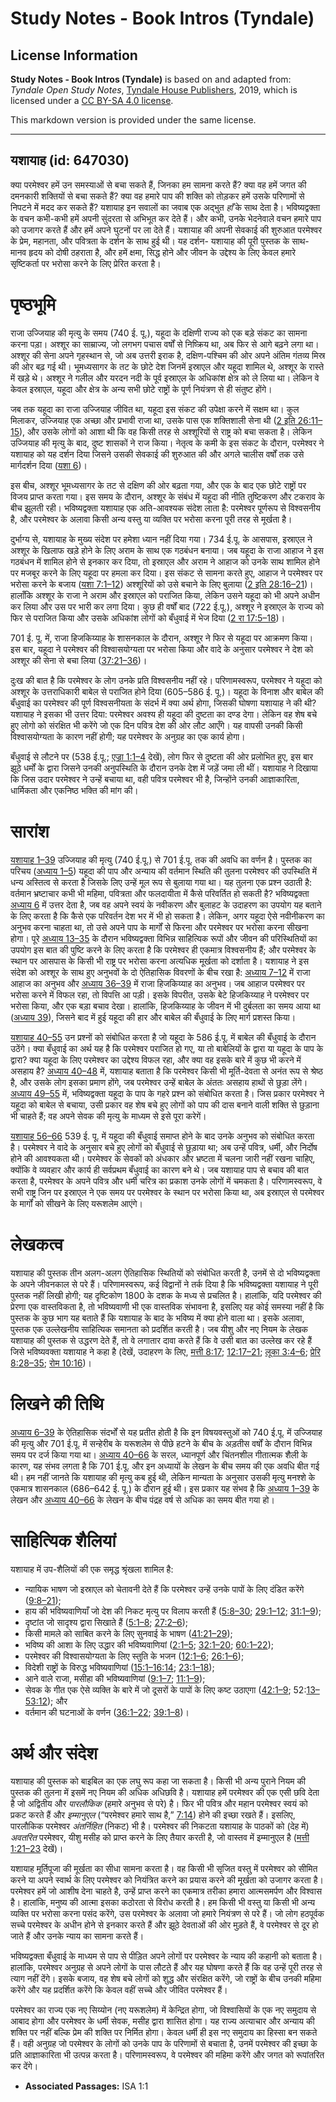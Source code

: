 # Study Notes - Book Intros (Tyndale)

## License Information

**Study Notes - Book Intros (Tyndale)** is based on and adapted from: _Tyndale Open Study Notes_, [Tyndale House Publishers](https://tyndaleopenresources.com/), 2019, which is licensed under a [CC BY-SA 4.0 license](https://creativecommons.org/licenses/by-sa/4.0/legalcode.en).

This markdown version is provided under the same license.



--------------------------------

## यशायाह (id: 647030)

क्या परमेश्वर हमें उन समस्याओं से बचा सकते हैं, जिनका हम सामना करते हैं? क्या वह हमें जगत की दमनकारी शक्तियों से बचा सकते हैं? क्या वह हमारे पाप की शक्ति को तोड़कर हमें उसके परिणामों से निपटने में मदद कर सकते हैं? यशायाह इन सवालों का जवाब एक अद्भुत *हाँ* के साथ देता है। भविष्यद्वक्ता के वचन कभी\-कभी हमें अपनी सुंदरता से अभिभूत कर देते हैं। और कभी, उनके भेदनेवाले वचन हमारे पाप को उजागर करते हैं और हमें अपने घुटनों पर ला देते हैं। यशायाह की अपनी सेवकाई की शुरुआत परमेश्वर के प्रेम, महानता, और पवित्रता के दर्शन के साथ हुई थी। यह दर्शन\- यशायाह की पूरी पुस्तक के साथ\- मानव हृदय को दोषी ठहराता है, और हमें क्षमा, सिद्ध होने और जीवन के उद्देश्य के लिए केवल हमारे सृष्टिकर्ता पर भरोसा करने के लिए प्रेरित करता है।

पृष्ठभूमि
=========

राजा उज्जियाह की मृत्यु के समय (740 ई. पू.), यहूदा के दक्षिणी राज्य को एक बड़े संकट का सामना करना पड़ा। अश्शूर का साम्राज्य, जो लगभग पचास वर्षों से निष्क्रिय था, अब फिर से आगे बढ़ने लगा था। अश्शूर की सेना अपने गृहस्थान से, जो अब उत्तरी इराक है, दक्षिण\-पश्चिम की ओर अपने अंतिम गंतव्य मिस्र की ओर बढ़ गई थी। भूमध्यसागर के तट के छोटे देश जिनमें इस्राएल और यहूदा शामिल थे, अश्शूर के रास्ते में खड़े थे। अश्शूर ने गलील और यरदन नदी के पूर्व इस्राएल के अधिकांश क्षेत्र को ले लिया था। लेकिन वे केवल इस्राएल, यहूदा और क्षेत्र के अन्य सभी छोटे राष्ट्रों के पूर्ण नियंत्रण से ही संतुष्ट होंगे।

जब तक यहूदा का राजा उज्जियाह जीवित था, यहूदा इस संकट की उपेक्षा करने में सक्षम था। कुल मिलाकर, उज्जियाह एक अच्छा और प्रभावी राजा था, उसके पास एक शक्तिशाली सेना थी ([2 इति 26:11–15](https://ref.ly/2Chr26:11-2Chr26:15)), और उसके लोगों को आशा थी कि वह किसी तरह से अश्शूरियों से राष्ट्र को बचा सकता है। लेकिन उज्जियाह की मृत्यु के बाद, दुष्ट शासकों ने राज किया। नेतृत्व के कमी के इस संकट के दौरान, परमेश्वर ने यशायाह को यह दर्शन दिया जिसने उसकी सेवकाई की शुरुआत की और अगले चालीस वर्षों तक उसे मार्गदर्शन दिया ([यशा 6](https://ref.ly/Isa6:1-Isa6:13))।

इस बीच, अश्शूर भूमध्यसागर के तट से दक्षिण की ओर बढ़ता गया, और एक के बाद एक छोटे राष्ट्रों पर विजय प्राप्त करता गया। इस समय के दौरान, अश्शूर के संबंध में यहूदा की नीति तुष्टिकरण और टकराव के बीच झूलती रही। भविष्यद्वक्ता यशायाह एक अति\-आवश्यक संदेश लाता है: परमेश्वर पूर्णरूप से विश्वसनीय है, और परमेश्वर के अलावा किसी अन्य वस्तु या व्यक्ति पर भरोसा करना पूरी तरह से मूर्खता है।

दुर्भाग्य से, यशायाह के मुख्य संदेश पर हमेशा ध्यान नहीं दिया गया। 734 ई.पू. के आसपास, इस्राएल ने अश्शूर के खिलाफ खड़े होने के लिए अराम के साथ एक गठबंधन बनाया। जब यहूदा के राजा आहाज ने इस गठबंधन में शामिल होने से इनकार कर दिया, तो इस्राएल और अराम ने आहाज को उनके साथ शामिल होने पर मजबूर करने के लिए यहूदा पर हमला कर दिया। इस संकट से सामना करते हुए, आहाज ने परमेश्वर पर भरोसा करने के बजाय ([यशा 7:1–12](https://ref.ly/Isa7:1-Isa7:12)) अश्शूरियों को उसे बचाने के लिए बुलाया ([2 इति 28:16–21](https://ref.ly/2Chr28:16-2Chr28:21))। हालाँकि अश्शूर के राजा ने अराम और इस्राएल को पराजित किया, लेकिन उसने यहूदा को भी अपने अधीन कर लिया और उस पर भारी कर लगा दिया। कुछ ही वर्षों बाद (722 ई.पू.), अश्शूर ने इस्राएल के राज्य को फिर से पराजित किया और उसके अधिकांश लोगों को बँधुवाई में भेज दिया ([2 रा 17:5–18](https://ref.ly/2Kgs17:5-2Kgs17:18))।

701 ई. पू. में, राजा हिजकिय्याह के शासनकाल के दौरान, अश्शूर ने फिर से यहूदा पर आक्रमण किया। इस बार, यहूदा ने परमेश्वर की विश्वासयोग्यता पर भरोसा किया और वादे के अनुसार परमेश्वर ने देश को अश्शूर की सेना से बचा लिया ([37:21–36](https://ref.ly/Isa37:21-Isa37:36))।

दुःख की बात है कि परमेश्वर के लोग उनके प्रति विश्वसनीय नहीं रहे। परिणामस्वरूप, परमेश्वर ने यहूदा को अश्शूर के उत्तराधिकारी बाबेल से पराजित होने दिया (605–586 ई. पू.)। यहूदा के विनाश और बाबेल की बँधुवाई का परमेश्वर की पूर्ण विश्वसनीयता के संदर्भ में क्या अर्थ होगा, जिसकी घोषणा यशायाह ने की थी? यशायाह ने इसका भी उत्तर दिया: परमेश्वर अवश्य ही यहूदा की दुष्टता का दण्ड देगा। लेकिन वह शेष बचे हुए लोगो को संरक्षित भी करेंगे जो एक दिन पवित्र देश की ओर लौट आएँगे। यह वापसी उनकी किसी विश्वासयोग्यता के कारण नहीं होगी; यह परमेश्वर के अनुग्रह का एक कार्य होगा।

बँधुवाई से लौटने पर (538 ई.पू.; [एज्रा 1:1–4](https://ref.ly/Ezra1:1-Ezra1:4) देखें), लोग फिर से दुष्टता की ओर प्रलोभित हुए, इस बार झूठे धर्मों के द्वारा जिसने उनकी अनुपस्थिति के दौरान उनके देश में जड़ें जमा ली थीं। यशायाह ने दिखाया कि जिस उदार परमेश्वर ने उन्हें बचाया था, वही पवित्र परमेश्वर भी है, जिन्होंने उनकी आज्ञाकारिता, धार्मिकता और एकनिष्ठ भक्ति की मांग की।

सारांश
======

[यशायाह 1–39](https://ref.ly/Isa1:1-Isa39:8) उज्जियाह की मृत्यु (740 ई.पू.) से 701 ई.पू. तक की अवधि का वर्णन है। पुस्तक का परिचय ([अध्याय 1–5](https://ref.ly/Isa1:1-Isa5:30)) यहूदा की पाप और अन्याय की वर्तमान स्थिति की तुलना परमेश्वर की उपस्थिति में धन्य अस्तित्व से करता है जिसके लिए उन्हें मूल रूप से बुलाया गया था। यह तुलना एक प्रश्न उठाती है: वर्तमान भ्रष्टाचार कभी भी महिमा, पवित्रता और फलदायीता में कैसे परिवर्तित हो सकती है? भविष्यद्वक्ता [अध्याय 6](https://ref.ly/Isa6:1-Isa6:13) में उत्तर देता है, जब वह अपने स्वयं के नवीकरण और बुलाहट के उदाहरण का उपयोग यह बताने के लिए करता है कि कैसे एक परिवर्तन देश भर में भी हो सकता है। लेकिन, अगर यहूदा ऐसे नवीनीकरण का अनुभव करना चाहता था, तो उसे अपने पाप के मार्गों से फिरना और परमेश्वर पर भरोसा करना सीखना होगा। पूरे [अध्याय 13–35](https://ref.ly/Isa13:1-Isa35:10) के दौरान भविष्यद्वक्ता विभिन्न साहित्यिक रूपों और जीवन की परिस्थितियों का उपयोग इस बात की पुष्टि करने के लिए करता है कि परमेश्वर ही एकमात्र विश्वसनीय हैं; और परमेश्वर के स्थान पर आसपास के किसी भी राष्ट्र पर भरोसा करना अत्यधिक मूर्खता को दर्शाता है। यशायाह ने इस संदेश को अश्शूर के साथ हुए अनुभवों के दो ऐतिहासिक विवरणों के बीच रखा है: [अध्याय 7–12](https://ref.ly/Isa7:1-Isa12:6) में राजा आहाज का अनुभव और [अध्याय 36–39](https://ref.ly/Isa36:1-Isa39:8) में राजा हिजकिय्याह का अनुभव। जब आहाज परमेश्वर पर भरोसा करने में विफल रहा, तो विपत्ति आ पड़ी। इसके विपरीत, उसके बेटे हिजकिय्याह ने परमेश्वर पर भरोसा किया, और एक बड़ा बचाव देखा। हालांकि, हिजकिय्याह के जीवन में भी दुर्बलता का समय आया था ([अध्याय 39](https://ref.ly/Isa39:1-Isa39:8)), जिसने बाद में हुई यहूदा की हार और बाबेल की बँधुवाई के लिए मार्ग प्रशस्त किया।

[यशायाह 40–55](https://ref.ly/Isa40:1-Isa55:13) उन प्रश्नों को संबोधित करता है जो यहूदा के 586 ई.पू. में बाबेल की बँधुवाई के दौरान उठेंगे। क्या बँधुवाई का अर्थ यह है कि परमेश्वर पराजित हो गए, या तो बाबेलियों के द्वारा या यहूदा के पाप के द्वारा? क्या यहूदा के लिए परमेश्वर का उद्देश्य विफल रहा, और क्या वह इसके बारे में कुछ भी करने में असहाय है? [अध्याय 40–48](https://ref.ly/Isa40:1-Isa48:22) में, यशायाह बताता है कि परमेश्वर किसी भी मूर्ति\-देवता से अनंत रूप से श्रेष्ठ है, और उसके लोग इसका प्रमाण होंगे, जब परमेश्वर उन्हें बाबेल के अंततः असहाय हाथों से छुड़ा लेंगे। [अध्याय 49–55](https://ref.ly/Isa49:1-Isa55:13) में, भविष्यद्वक्ता यहूदा के पाप के गहरे प्रश्न को संबोधित करता है। जिस प्रकार परमेश्वर ने यहूदा को बाबेल से बचाया, उसी प्रकार वह शेष बचे हुए लोगों को पाप की दास बनाने वाली शक्ति से छुड़ाना भी चाहते हैं; वह अपने सेवक की मृत्यु के माध्यम से इसे पूरा करेगें।

[यशायाह 56–66](https://ref.ly/Isa56:1-Isa66:24) 539 ई. पू. में यहूदा की बँधुवाई समाप्त होने के बाद उनके अनुभव को संबोधित करता है। परमेश्वर ने वादे के अनुसार बचे हुए लोगों को बँधुवाई से छुड़ाया था; अब उन्हें पवित्र, धर्मी, और निर्दोष होने की आवश्यकता थी। परमेश्वर के सेवकों को अंधकार और भ्रष्टता में चलना जारी नहीं रखना चाहिए, क्योंकि वे व्यवहार और कार्य ही सर्वप्रथम बँधुवाई का कारण बने थे। जब यशायाह पाप से बचाव की बात करता है, परमेश्वर के अपने पवित्र और धर्मी चरित्र का प्रकाश उनके लोगों में चमकता है। परिणामस्वरूप, वे सभी राष्ट्र जिन पर इस्राएल ने एक समय पर परमेश्वर के स्थान पर भरोसा किया था, अब इस्राएल से परमेश्वर के मार्गों को सीखने के लिए यरूशलेम आएंगे।

लेखकत्व
=======

यशायाह की पुस्तक तीन अलग\-अलग ऐतिहासिक स्थितियों को संबोधित करती है, उनमें से दो भविष्यद्वक्ता के अपने जीवनकाल से परे हैं। परिणामस्वरूप, कई विद्वानों ने तर्क दिया है कि भविष्यद्वक्ता यशायाह ने पूरी पुस्तक नहीं लिखी होगी; यह दृष्टिकोण 1800 के दशक के मध्य से प्रचलित है। हालांकि, यदि परमेश्वर की प्रेरणा एक वास्तविकता है, तो भविष्यवाणी भी एक वास्तविक संभावना है, इसलिए यह कोई समस्या नहीं है कि पुस्तक के कुछ भाग यह बताते हैं कि यशायाह के बाद के भविष्य में क्या होने वाला था। इसके अलावा, पुस्तक एक उल्लेखनीय साहित्यिक समानता को प्रदर्शित करती है। जब यीशु और नए नियम के लेखक यशायाह की पुस्तक से उद्धरण देते हैं, तो वे लगातार दावा करते हैं कि वे उसी बात का उल्लेख कर रहे हैं जिसे भविष्यवक्ता यशायाह ने कहा है (देखें, उदाहरण के लिए, [मत्ती 8:17](https://ref.ly/Matt8:17); [12:17–21](https://ref.ly/Matt12:17-Matt12:21); [लूका 3:4–6](https://ref.ly/Luke3:4-Luke3:6); [प्रेरि 8:28–35](https://ref.ly/Acts8:28-Acts8:35); [रोम 10:16](https://ref.ly/Rom10:16))।

लिखने की तिथि
=============

[अध्याय 6–39](https://ref.ly/Isa6:1-Isa39:8) के ऐतिहासिक संदर्भों से यह प्रतीत होती है कि इन विषयवस्तुओं को 740 ई.पू. में उज्जियाह की मृत्यु और 701 ई.पू. में सन्हेरीब के यरूशलेम से पीछे हटने के बीच के अड़तीस वर्षों के दौरान विभिन्न समय पर दर्ज किया गया था। [अध्याय 40–66](https://ref.ly/Isa40:1-Isa66:24) के सरल, ध्यानपूर्ण और चिंतनशील गीतात्मक शैली के कारण, यह संभव लगता है कि 701 ई.पू. और इन अध्यायों के लेखन के बीच समय की एक अवधि बीत गई थी। हम नहीं जानते कि यशायाह की मृत्यु कब हुई थी, लेकिन मान्यता के अनुसार उसकी मृत्यु मनश्शे के एकमात्र शासनकाल (686–642 ई. पू.) के दौरान हुई थी। इस प्रकार यह संभव है कि [अध्याय 1–39](https://ref.ly/Isa1:1-Isa39:8) के लेखन और [अध्याय 40–66](https://ref.ly/Isa40:1-Isa66:24) के लेखन के बीच पंद्रह वर्ष से अधिक का समय बीत गया हो।

साहित्यिक शैलियां
=================

यशायाह में उप\-शैलियों की एक समृद्ध श्रृंखला शामिल है:

* न्यायिक भाषण जो इस्राएल को चेतावनी देते हैं कि परमेश्वर उन्हें उनके पापों के लिए दंडित करेंगे ([9:8–21](https://ref.ly/Isa9:8-Isa9:21));
* हाय की भविष्यवाणियाँ जो देश की निकट मृत्यु पर विलाप करती हैं ([5:8–30](https://ref.ly/Isa5:8-Isa5:30); [29:1–12](https://ref.ly/Isa29:1-Isa29:12); [31:1–9](https://ref.ly/Isa31:1-Isa31:9));
* दृष्टांत जो सादृश्य द्वारा सिखाते हैं ([5:1–8](https://ref.ly/Isa5:1-Isa5:8); [27:2–6](https://ref.ly/Isa27:2-Isa27:6));
* किसी मामले को साबित करने के लिए सुनवाई के भाषण ([41:21–29](https://ref.ly/Isa41:21-Isa41:29));
* भविष्य की आशा के लिए उद्धार की भविष्यवाणियां ([2:1–5](https://ref.ly/Isa2:1-Isa2:5); [32:1–20](https://ref.ly/Isa32:1-Isa32:20); [60:1–22](https://ref.ly/Isa60:1-Isa60:22));
* परमेश्वर की विश्वासयोग्यता के लिए स्तुति के भजन ([12:1–6](https://ref.ly/Isa12:1-Isa12:6); [26:1–6](https://ref.ly/Isa26:1-Isa26:6));
* विदेशी राष्ट्रों के विरुद्ध भविष्यवाणियां ([15:1–16:14](https://ref.ly/Isa15:1-Isa16:14); [23:1–18](https://ref.ly/Isa23:1-Isa23:18));
* आने वाले राजा, मसीहा की भविष्यवाणियां ([9:1–7](https://ref.ly/Isa9:1-Isa9:7); [11:1–9](https://ref.ly/Isa11:1-Isa11:9));
* सेवक के गीत एक ऐसे व्यक्ति के बारे में जो दूसरों के पापों के लिए कष्ट उठाएगा ([42:1–9](https://ref.ly/Isa42:1-Isa42:9); 52:[13–53:12](https://ref.ly/Isa52:13-Isa53:12)); और
* वर्तमान की घटनाओं के वर्णन ([36:1–22](https://ref.ly/Isa36:1-Isa36:22); [39:1–8](https://ref.ly/Isa39:1-Isa39:8))।

अर्थ और संदेश
=============

यशायाह की पुस्तक को बाइबिल का एक लघु रूप कहा जा सकता है। किसी भी अन्य पुराने नियम की पुस्तक की तुलना में इसमें नए नियम की अधिक अधिछवि है। यशायाह हमें परमेश्वर की एक एसी छवि देता है जो अद्वितीय और *पारलौकिक* (हमारे अनुभव से परे) है। फिर भी पवित्र और महान परमेश्वर स्वयं को प्रकट करते हैं और *इम्मानुएल* (“परमेश्वर हमारे साथ है,” [7:14](https://ref.ly/Isa7:14)) होने की इच्छा रखते हैं। इसलिए, पारलौकिक परमेश्वर *अंतर्निहित* (निकट) भी है। परमेश्वर की निकटता यशायाह के पाठकों को (देह में) *अवतरित* परमेश्वर, यीशु मसीह को प्राप्त करने के लिए तैयार करती है, जो वास्तव में इम्मानुएल है ([मत्ती 1:21–23](https://ref.ly/Matt1:21-Matt1:23) देखें)।

यशायाह मूर्तिपूजा की मूर्खता का सीधा सामना करता है। वह किसी भी सृजित वस्तु में परमेश्वर को सीमित करने या अपने स्वार्थ के लिए परमेश्वर को नियंत्रित करने का प्रयास करने की मूर्खता को उजागर करता है। परमेश्वर हमें जो आशीष देना चाहते है, उन्हें प्राप्त करने का एकमात्र तरीका हमारा आत्मसमर्पण और विश्वास है। हालांकि, मनुष्य की आत्मा इसका कठोरता से विरोध करती है। हम किसी भी वस्तु या किसी भी अन्य व्यक्ति पर भरोसा करना पसंद करेंगे, उस परमेश्वर के अलावा जो हमारे नियंत्रण से परे हैं। जो लोग हठपूर्वक सच्चे परमेश्वर के अधीन होने से इनकार करते हैं और झूठे देवताओं की ओर मुड़ते हैं, वे परमेश्वर से दूर हो जाते हैं और उनके न्याय का सामना करते हैं।

भविष्यद्वक्ता बँधुवाई के माध्यम से पाप से पीड़ित अपने लोगों पर परमेश्वर के न्याय की कहानी को बताता है। हालांकि, परमेश्वर अनुग्रह से अपने लोगों के पास लौटते हैं और यह घोषणा करते हैं कि वह उन्हें पूरी तरह से त्याग नहीं देंगे। इसके बजाय, वह शेष बचे लोगों को शुद्ध और संरक्षित करेंगे, जो राष्ट्रों के बीच उनकी महिमा करेंगे और यह प्रदर्शित करेंगे कि केवल वहीं सच्चे और जीवित परमेश्वर हैं।

परमेश्वर का राज्य एक नए सिय्योन (नए यरूशलेम) में केन्द्रित होगा, जो विश्वासियों के एक नए समुदाय से आबाद होगा और परमेश्वर के धर्मी सेवक, मसीह द्वारा शासित होगा। यह राज्य अत्याचार और अन्याय की शक्ति पर नहीं बल्कि प्रेम की शक्ति पर निर्मित होगा। केवल धर्मी ही इस नए समुदाय का हिस्सा बन सकते हैं। वही अनुग्रह जो परमेश्‍वर के लोगों को उनके पाप के परिणामों से बचाता है, उनमें परमेश्वर की इच्छा के प्रति आज्ञाकारिता भी उत्पन्न करता है। परिणामस्वरूप, वे परमेश्वर की महिमा करेंगे और जगत को रूपांतरित कर देंगे।

* **Associated Passages:** ISA 1:1

